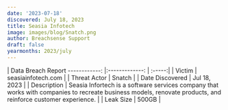 ```yaml
---
date: '2023-07-18'
discovered: July 18, 2023
title: Seasia Infotech
image: images/blog/Snatch.png
author: Breachsense Support
draft: false
yearmonths: 2023/july
---
```



| Data Breach Report
------------:     |:-------------:    | :-----:|
| Victim      | seasiainfotech.com      | 
| Threat Actor      | Snatch      | 
| Date Discovered      | Jul 18, 2023      | 
| Description      | Seasia Infortech is a software services company that works with companies to recreate business models, renovate products, and reinforce customer experience.      | 
| Leak Size      | 500GB      | 

